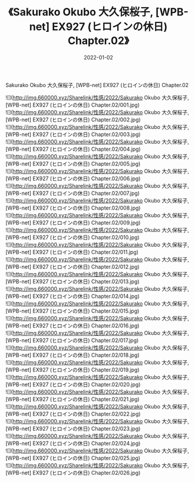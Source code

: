 ﻿---
layout: post
title:  《Sakurako Okubo 大久保桜子, [WPB-net] EX927 (ヒロインの休日) Chapter.02》
date:   2022-01-02
img: http://img.660000.xyz/Sharelink/性感/2022/Sakurako Okubo 大久保桜子, [WPB-net] EX927 (ヒロインの休日) Chapter.02/000.jpg
categories: [美女, 清纯, 唯美]
---

Sakurako Okubo 大久保桜子, [WPB-net] EX927 (ヒロインの休日) Chapter.02

  ![](http://img.660000.xyz/Sharelink/性感/2022/Sakurako Okubo 大久保桜子, [WPB-net] EX927 (ヒロインの休日) Chapter.02/001.jpg) <br> ![](http://img.660000.xyz/Sharelink/性感/2022/Sakurako Okubo 大久保桜子, [WPB-net] EX927 (ヒロインの休日) Chapter.02/002.jpg) <br> ![](http://img.660000.xyz/Sharelink/性感/2022/Sakurako Okubo 大久保桜子, [WPB-net] EX927 (ヒロインの休日) Chapter.02/003.jpg) <br> ![](http://img.660000.xyz/Sharelink/性感/2022/Sakurako Okubo 大久保桜子, [WPB-net] EX927 (ヒロインの休日) Chapter.02/004.jpg) <br> ![](http://img.660000.xyz/Sharelink/性感/2022/Sakurako Okubo 大久保桜子, [WPB-net] EX927 (ヒロインの休日) Chapter.02/005.jpg) <br> ![](http://img.660000.xyz/Sharelink/性感/2022/Sakurako Okubo 大久保桜子, [WPB-net] EX927 (ヒロインの休日) Chapter.02/006.jpg) <br> ![](http://img.660000.xyz/Sharelink/性感/2022/Sakurako Okubo 大久保桜子, [WPB-net] EX927 (ヒロインの休日) Chapter.02/007.jpg) <br> ![](http://img.660000.xyz/Sharelink/性感/2022/Sakurako Okubo 大久保桜子, [WPB-net] EX927 (ヒロインの休日) Chapter.02/008.jpg) <br> ![](http://img.660000.xyz/Sharelink/性感/2022/Sakurako Okubo 大久保桜子, [WPB-net] EX927 (ヒロインの休日) Chapter.02/009.jpg) <br> ![](http://img.660000.xyz/Sharelink/性感/2022/Sakurako Okubo 大久保桜子, [WPB-net] EX927 (ヒロインの休日) Chapter.02/010.jpg) <br> ![](http://img.660000.xyz/Sharelink/性感/2022/Sakurako Okubo 大久保桜子, [WPB-net] EX927 (ヒロインの休日) Chapter.02/011.jpg) <br> ![](http://img.660000.xyz/Sharelink/性感/2022/Sakurako Okubo 大久保桜子, [WPB-net] EX927 (ヒロインの休日) Chapter.02/012.jpg) <br> ![](http://img.660000.xyz/Sharelink/性感/2022/Sakurako Okubo 大久保桜子, [WPB-net] EX927 (ヒロインの休日) Chapter.02/013.jpg) <br> ![](http://img.660000.xyz/Sharelink/性感/2022/Sakurako Okubo 大久保桜子, [WPB-net] EX927 (ヒロインの休日) Chapter.02/014.jpg) <br> ![](http://img.660000.xyz/Sharelink/性感/2022/Sakurako Okubo 大久保桜子, [WPB-net] EX927 (ヒロインの休日) Chapter.02/015.jpg) <br> ![](http://img.660000.xyz/Sharelink/性感/2022/Sakurako Okubo 大久保桜子, [WPB-net] EX927 (ヒロインの休日) Chapter.02/016.jpg) <br> ![](http://img.660000.xyz/Sharelink/性感/2022/Sakurako Okubo 大久保桜子, [WPB-net] EX927 (ヒロインの休日) Chapter.02/017.jpg) <br> ![](http://img.660000.xyz/Sharelink/性感/2022/Sakurako Okubo 大久保桜子, [WPB-net] EX927 (ヒロインの休日) Chapter.02/018.jpg) <br> ![](http://img.660000.xyz/Sharelink/性感/2022/Sakurako Okubo 大久保桜子, [WPB-net] EX927 (ヒロインの休日) Chapter.02/019.jpg) <br> ![](http://img.660000.xyz/Sharelink/性感/2022/Sakurako Okubo 大久保桜子, [WPB-net] EX927 (ヒロインの休日) Chapter.02/020.jpg) <br> ![](http://img.660000.xyz/Sharelink/性感/2022/Sakurako Okubo 大久保桜子, [WPB-net] EX927 (ヒロインの休日) Chapter.02/021.jpg) <br> ![](http://img.660000.xyz/Sharelink/性感/2022/Sakurako Okubo 大久保桜子, [WPB-net] EX927 (ヒロインの休日) Chapter.02/022.jpg) <br> ![](http://img.660000.xyz/Sharelink/性感/2022/Sakurako Okubo 大久保桜子, [WPB-net] EX927 (ヒロインの休日) Chapter.02/023.jpg) <br> ![](http://img.660000.xyz/Sharelink/性感/2022/Sakurako Okubo 大久保桜子, [WPB-net] EX927 (ヒロインの休日) Chapter.02/024.jpg) <br> ![](http://img.660000.xyz/Sharelink/性感/2022/Sakurako Okubo 大久保桜子, [WPB-net] EX927 (ヒロインの休日) Chapter.02/025.jpg) <br> ![](http://img.660000.xyz/Sharelink/性感/2022/Sakurako Okubo 大久保桜子, [WPB-net] EX927 (ヒロインの休日) Chapter.02/026.jpg) <br>